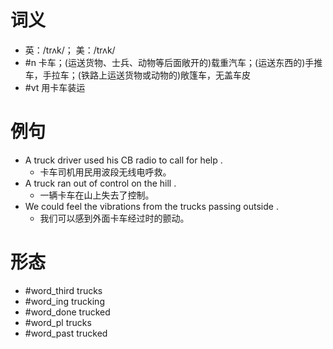 # 词义
- 英：/trʌk/； 美：/trʌk/
- #n 卡车；(运送货物、士兵、动物等后面敞开的)载重汽车；(运送东西的)手推车，手拉车；(铁路上运送货物或动物的)敞篷车，无盖车皮
- #vt 用卡车装运
# 例句
- A truck driver used his CB radio to call for help .
	- 卡车司机用民用波段无线电呼救。
- A truck ran out of control on the hill .
	- 一辆卡车在山上失去了控制。
- We could feel the vibrations from the trucks passing outside .
	- 我们可以感到外面卡车经过时的颤动。
# 形态
- #word_third trucks
- #word_ing trucking
- #word_done trucked
- #word_pl trucks
- #word_past trucked
